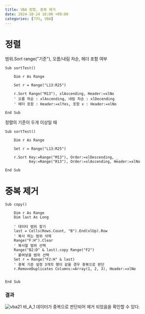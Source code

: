 ```yaml
---
title: VBA 정렬, 중복 제거
date: 2024-10-24 16:00 +09:00
categories: [기타, VBA]
---
```

# 정렬

범위.Sort range("기준"), 오름/내림 차순, 헤더 포함 여부

```VB
Sub sortTest()

    Dim r As Range
    
    Set r = Range("L13:R25")
    
    r.Sort Range("M13"), xlAscending, Header:=xlNo
    ' 오름 차순 : xlAscending, 내림 차순 : xlDecending
    ' 헤더 포함 : Header:=xlYes, 포함 x : Header:=xlNo

End Sub
```

정렬의 기준이 두개 이상일 때
```VB
Sub sortTest()

    Dim r As Range
    
    Set r = Range("L13:R25")
    
    r.Sort Key:=Range("M13"), Order:=xlDescending, _
           Key:=Range("R13"), Order:=xlAscending, Header:=xlNo

End Sub
```

# 중복 제거
```VB
Sub copy()
    
    Dim r As Range
    Dim last As Long
    
    ' 데이터 범위 찾기
    last = Cells(Rows.Count, "B").End(xlUp).Row
    ' 복사 하는 범위 삭제    
    Range("F:H").Clear
    ' 복사할 범위 선택
    Range("B2:D" & last).copy Range("F2")
    ' 붙여넣을 범위 선택
    Set r = Range("F2:H" & last)
    ' 중복 기준 설정 3개의 행이 같을 경우 중복으로 판단
    r.RemoveDuplicates Columns:=Array(1, 2, 3), Header:=xlNo
    

End Sub

```
### 결과
![vba21](https://github.com/user-attachments/assets/8ea21ada-ebaa-4e9e-80fe-4ed24ef67d7f)
바_A_1 데이터가 중복으로 판단되어 제거 되었음을 확인할 수 있다.